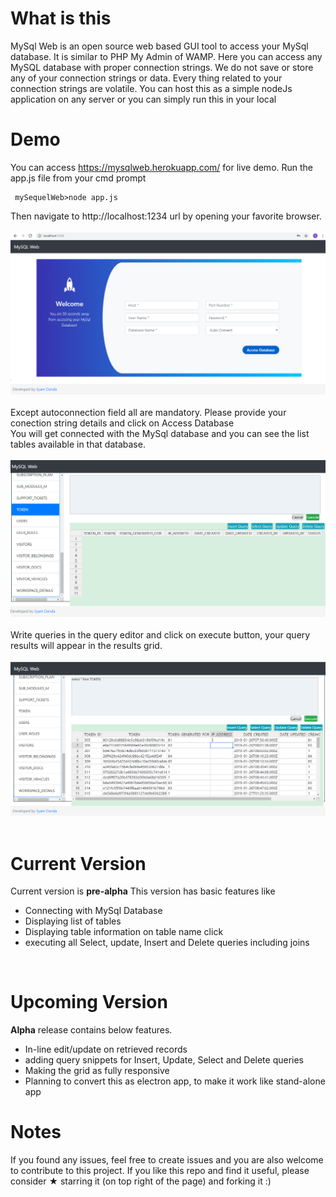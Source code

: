 What is this
=================

MySql Web is an open source web based GUI tool to access your MySql database.
It is similar to PHP My Admin of WAMP. Here you can access any MySQL database with proper connection strings.
We do not save or store any of your connection strings or data. Every thing related to your connection strings are volatile. You can host this as a simple nodeJs application on any server or you can simply run this in your local

Demo
=================
You can access https://mysqlweb.herokuapp.com/ for live demo.
Run the app.js file from your cmd prompt<br />
     
     mySequelWeb>node app.js
Then navigate to http://localhost:1234 url by opening your favorite browser.<br /><br />
      <img src="/screenshots/1.PNG" alt="img 1"/>
      <br/><br/>
  Except autoconnection field all are mandatory. Please provide your conection string details and click on Access Database<br />
  You will get connected with the MySql database and you can see the list tables available in that database.<br /><br />
    <img src="/screenshots/3.PNG" alt="img 2"/> <br/><br/>
  Write queries in the query editor and click on execute button, your query results will appear in the results grid.<br /><br />
    <img src="/screenshots/2.PNG" alt="img 3"/> <br/><br/>



Current Version
=================
Current version is <b>pre-alpha</b>
This version has basic features like <br/>
<ul>
  <li>Connecting with MySql Database</li>
  <li>Displaying list of tables</li>
  <li>Displaying table information on table name click</li>
  <li>executing all Select, update, Insert and Delete queries including joins</li>
</ul>
<br/>

Upcoming Version
=================
<b>Alpha</b>  release contains below features. <br/>
<ul>
  <li>In-line edit/update on retrieved records</li>
  <li>adding query snippets for Insert, Update, Select and Delete queries</li>
  <li>Making the grid as fully responsive</li>
  <li>Planning to convert this as electron app, to make it work like stand-alone app</li>
</ul>

Notes
=================
If you found any issues, feel free to create issues and you are also welcome to contribute to this project.
If you like this repo and find it useful, please consider ★ starring it (on top right of the page) and forking it :)
